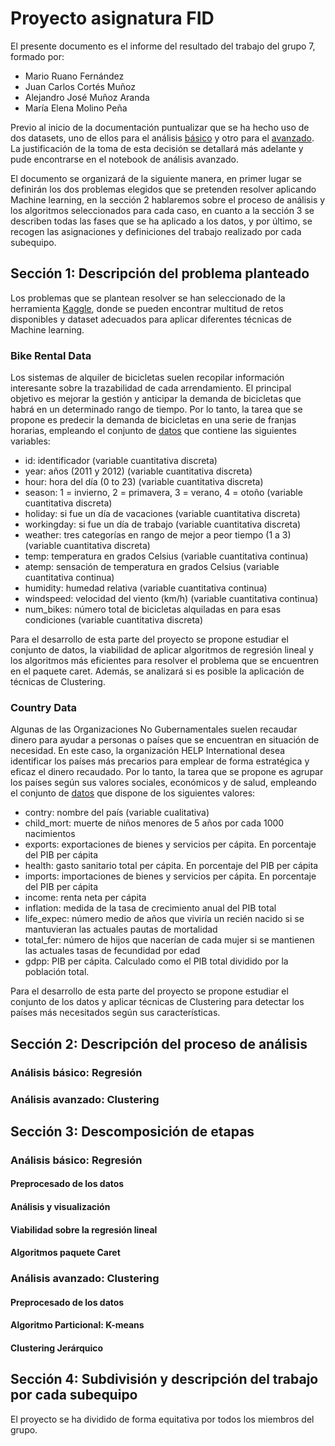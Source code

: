 # Proyecto asignatura FID
El presente documento es el informe del resultado del trabajo del grupo 7, formado por:

- Mario Ruano Fernández
- Juan Carlos Cortés Muñoz
- Alejandro José Muñoz Aranda
- María Elena Molino Peña

Previo al inicio de la documentación puntualizar que se ha hecho uso de dos datasets, uno de ellos para el análisis 
[básico]( https://www.kaggle.com/datasets/aguado/bike-rental-data-set-uci) y otro para el [avanzado](https://www.kaggle.com/datasets/rohan0301/unsupervised-learning-on-country-data). 
La justificación de la toma de esta decisión se detallará más adelante y pude encontrarse en el notebook de análisis avanzado.

El documento se organizará de la siguiente manera, en primer lugar se definirán los dos problemas elegidos que se pretenden resolver aplicando Machine learning, 
en la sección 2 hablaremos sobre el proceso de análisis y los algoritmos seleccionados para cada caso, en cuanto a la sección 3 se describen todas las fases que se ha aplicado a los datos,
y por último, se recogen las asignaciones y definiciones del trabajo realizado por cada subequipo.

## Sección 1: Descripción del problema planteado
Los problemas que se plantean resolver se han seleccionado de la herramienta [Kaggle](https://www.kaggle.com/), donde se pueden encontrar multitud de retos disponibles 
y dataset adecuados para aplicar diferentes técnicas de Machine learning.
 
### Bike Rental Data

Los sistemas de alquiler de bicicletas suelen recopilar información interesante sobre la trazabilidad de cada arrendamiento. 
El principal objetivo es mejorar la gestión y anticipar la demanda de bicicletas que habrá en un determinado rango de tiempo. 
Por lo tanto, la tarea que se propone es predecir la demanda de bicicletas en una serie de franjas horarias, 
empleando el conjunto de [datos](https://www.kaggle.com/datasets/aguado/bike-rental-data-set-uci) que contiene las siguientes variables:

- id: identificador (variable cuantitativa discreta)
- year: años (2011 y 2012) (variable cuantitativa discreta)
- hour: hora del día (0 to 23) (variable cuantitativa discreta)
- season: 1 = invierno, 2 = primavera, 3 = verano, 4 = otoño (variable cuantitativa discreta)
- holiday: si fue un día de vacaciones (variable cuantitativa discreta)
- workingday: si fue un día de trabajo (variable cuantitativa discreta)
- weather: tres categorías en rango de mejor a peor tiempo (1 a 3) (variable cuantitativa discreta)
- temp: temperatura en grados Celsius (variable cuantitativa continua)
- atemp: sensación de temperatura en grados Celsius (variable cuantitativa continua)
- humidity: humedad relativa (variable cuantitativa continua)
- windspeed: velocidad del viento (km/h) (variable cuantitativa continua)
- num_bikes: número total de bicicletas alquiladas en para esas condiciones (variable cuantitativa discreta)

Para el desarrollo de esta parte del proyecto se propone estudiar el conjunto de datos, la viabilidad de aplicar algoritmos de regresión lineal 
y los algoritmos más eficientes para resolver el problema que se encuentren en el paquete caret. Además, se analizará si es posible la 
aplicación de técnicas de Clustering.

### Country Data
Algunas de las Organizaciones No Gubernamentales suelen recaudar dinero para ayudar a personas o países que se encuentran en situación de necesidad. 
En este caso, la organización HELP International desea identificar los países más precarios para emplear de forma estratégica y eficaz el dinero recaudado. 
Por lo tanto, la tarea que se propone es agrupar los países según sus valores sociales, económicos y de salud, empleando el conjunto de [datos](https://www.kaggle.com/datasets/rohan0301/unsupervised-learning-on-country-data)
que dispone de los siguientes valores:

- contry: nombre del país (variable cualitativa)
- child_mort: muerte de niños menores de 5 años por cada 1000 nacimientos
- exports: exportaciones de bienes y servicios per cápita. En porcentaje del PIB per cápita
- health: gasto sanitario total per cápita. En porcentaje del PIB per cápita
- imports: importaciones de bienes y servicios per cápita. En porcentaje del PIB per cápita
- income: renta neta per cápita
- inflation: medida de la tasa de crecimiento anual del PIB total
- life_expec: número medio de años que viviría un recién nacido si se mantuvieran las actuales pautas de mortalidad
- total_fer: número de hijos que nacerían de cada mujer si se mantienen las actuales tasas de fecundidad por edad
- gdpp: PIB per cápita. Calculado como el PIB total dividido por la población total.

Para el desarrollo de esta parte del proyecto se propone estudiar el conjunto de los datos y aplicar técnicas de Clustering 
para detectar los países más necesitados según sus características.

## Sección 2: Descripción del proceso de análisis

### Análisis básico: Regresión


### Análisis avanzado: Clustering

## Sección 3: Descomposición de etapas

### Análisis básico: Regresión
#### Preprocesado de los datos
#### Análisis y visualización
#### Viabilidad sobre la regresión lineal
#### Algoritmos paquete Caret

### Análisis avanzado: Clustering
#### Preprocesado de los datos
#### Algoritmo Particional: K-means
#### Clustering Jerárquico


## Sección 4: Subdivisión y descripción del trabajo por cada subequipo

El proyecto se ha dividido de forma equitativa por todos los miembros del grupo. 

